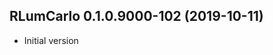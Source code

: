 




<!-- NEWS.md was auto-generated by NEWS.Rmd. Please DO NOT edit by hand!-->

## RLumCarlo 0.1.0.9000-102 (2019-10-11)

  - Initial version
